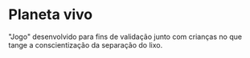 # Planeta vivo

"Jogo" desenvolvido para fins de validação junto com crianças no que tange a conscientização da separação do lixo.

